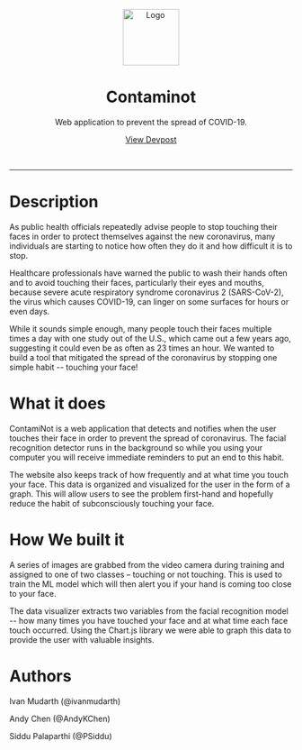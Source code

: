<p align="center">
  <a href="https://github.com/ivanmudarth/Contaminot">
    <img src="https://user-images.githubusercontent.com/33183884/133178350-478d55c0-12fb-4910-b646-e443e9906d93.png" alt="Logo" width="100" height="100">
  </a>

  <h1 align="center">Contaminot</h1>
  
  <p align="center">
    Web application to prevent the spread of COVID-19.
  </p>
  <p align="center">
    <a href="https://devpost.com/software/contaminot">View Devpost</a>
  </p>
</p>

</br>

***

# Description
As public health officials repeatedly advise people to stop touching their faces in order to protect themselves against the new coronavirus, many individuals are starting to notice how often they do it and how difficult it is to stop.

Healthcare professionals have warned the public to wash their hands often and to avoid touching their faces, particularly their eyes and mouths, because severe acute respiratory syndrome coronavirus 2 (SARS-CoV-2), the virus which causes COVID-19, can linger on some surfaces for hours or even days.

While it sounds simple enough, many people touch their faces multiple times a day with one study out of the U.S., which came out a few years ago, suggesting it could even be as often as 23 times an hour. We wanted to build a tool that mitigated the spread of the coronavirus by stopping one simple habit -- touching your face!

# What it does
ContamiNot is a web application that detects and notifies when the user touches their face in order to prevent the spread of coronavirus. The facial recognition detector runs in the background so while you using your computer you will receive immediate reminders to put an end to this habit.

The website also keeps track of how frequently and at what time you touch your face. This data is organized and visualized for the user in the form of a graph. This will allow users to see the problem first-hand and hopefully reduce the habit of subconsciously touching your face.

# How We built it
A series of images are grabbed from the video camera during training and assigned to one of two classes – touching or not touching. This is used to train the ML model which will then alert you if your hand is coming too close to your face.

The data visualizer extracts two variables from the facial recognition model -- how many times you have touched your face and at what time each face touch occurred. Using the Chart.js library we were able to graph this data to provide the user with valuable insights.

# Authors

Ivan Mudarth (@ivanmudarth)

Andy Chen (@AndyKChen)

Siddu Palaparthi (@PSiddu)
